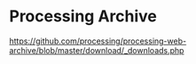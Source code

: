 # Processing Archive

https://github.com/processing/processing-web-archive/blob/master/download/_downloads.php